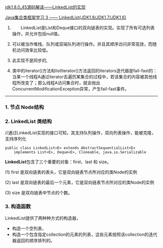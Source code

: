 [jdk1.8.0_45源码解读——LinkedList的实现](http://www.cnblogs.com/CherishFX/p/4734490.html)     

[Java集合类框架学习 3 —— LinkedList(JDK1.8/JDK1.7/JDK1.6)](http://blog.csdn.net/u011392897/article/details/57115818)

1. 　　LinkedList是List和Deque接口的双向链表的实现。实现了所有可选列表操作，并允许包括null值。

2. 可以被当作堆栈、队列或双端队列进行操作。并且其顺序访问非常高效，而随机访问效率比较低。
3. 此实现不是同步的,

4. 类中的iterator()方法和listIterator()方法返回的iterators迭代器是fail-fast的：   
当某一个线程A通过iterator去遍历某集合的过程中，若该集合的内容被其他线程所改变了；那么线程A访问集合时，就会抛出ConcurrentModificationException异常，产生fail-fast事件。
---
### 1. 节点 Node结构
### 2. LinkedList 类结构
//通过LinkedList实现的接口可知，其支持队列操作，双向列表操作，能被克隆，支持序列化    
```
public class LinkedList<E> extends AbstractSequentialList<E>
    implements List<E>, Deque<E>, Cloneable, java.io.Serializable
```    

 **LinkedList**包含了三个重要的对象：first、last 和 size。

(1) first 是双向链表的表头，它是双向链表节点所对应的类Node的实例

(2) last 是双向链表的最后一个元素，它是双向链表节点所对应的类Node的实例

(3) size 是双向链表中节点的个数。

### 3. 构造函数
LinkedList提供了两种种方式的构造器，    
- 构造一个空列表、
- 构造一个包含指定collection的元素的列表，这些元素按照该collection的迭代器返回的顺序排列的。

